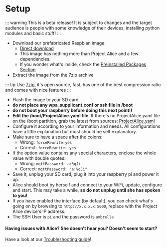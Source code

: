# Setup

::: warning
This is a beta release! It is subject to changes and the target audience is people with some knowledge of their devices, installing python modules and basic stuff!
:::


- Download our prefabricated Raspbian image:
   - [Direct download](https://github.com/project-alice-assistant/ProjectAlice/releases/tag/v1.0.0-b1)
   - This image has nothing more than Project Alice and a few dependencies.
   - If you wonder what's inside, check the [Preinstalled Packages Section](preinstalled)
- Extract the image from the 7zip archive

::: tip
Use [7zip](https://www.7-zip.org/), it's open source, fast, has one of the best compression ratio and comes with nice features
:::

- Flash the image to your SD card
- **do not place any wpa_supplicant.conf or ssh file in /boot**
- **do not boot your raspberry before doing this next point!!**
- **Edit the /boot/ProjectAlice.yaml file**. If there's no ProjectAlice.yaml file on the /boot partition, grab the latest from sources: [ProjectAlice.yaml](https://github.com/project-alice-assistant/ProjectAlice/blob/master/ProjectAlice.yaml)
- Configure it according to your information and needs. All configurations have a little explanation but most should be self explanatory.
- Make sure to have a space after the colons:
   - Wrong: `forceRewrite:yes`
   - Correct: `forceRewrite: yes`
- If the option value contains any special characters, enclose the whole value with double quotes:
   - Wrong: `mqttPassword: a:%qJi`
   - Correct: `mqttPassword: "a:%qJi"`
- Save it, unplug your SD card, plug it into your raspberry pi and power it up.
- Alice should boot by herself and connect to your WiFi, update, configure and start. This may take a while, **so do not unplug until she has spoken to you!**
- If you have enabled the interface (by default), you can check what's going on by browsing to `http://x.x.x.x:5000`, replace with the Project Alice device's IP address.
- The SSH User is `pi` and the password is `umbrella`

#### Having issues with Alice? She doesn't hear you? Doesn't seem to start?
Have a look at our [Troubleshooting guide](troubleshooting)!
